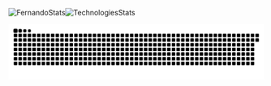 ![FernandoStats][FernandoStats]![TechnologiesStats][TechnologiesStats]

![github contribution grid snake animation](https://raw.githubusercontent.com/fermaiasoares/fermaiasoares/output/github-contribution-grid-snake.svg)

[FernandoStats]: https://github-readme-stats.vercel.app/api?username=fermaiasoares&theme=dark&show_icons=true
[TechnologiesStats]: https://github-readme-stats.vercel.app/api/top-langs/?username=fermaiasoares&layout=compact&theme=dark
